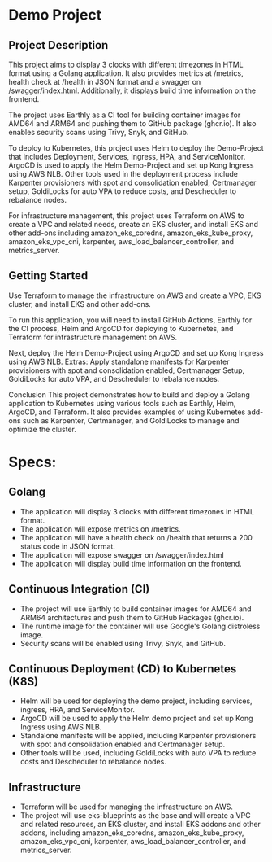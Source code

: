 # Demo Project
## Project Description
This project aims to display 3 clocks with different timezones in HTML format using a Golang application. It also provides metrics at /metrics, health check at /health in JSON format and a swagger on /swagger/index.html. Additionally, it displays build time information on the frontend.

The project uses Earthly as a CI tool for building container images for AMD64 and ARM64 and pushing them to GitHub package (ghcr.io). It also enables security scans using Trivy, Snyk, and GitHub.

To deploy to Kubernetes, this project uses Helm to deploy the Demo-Project that includes Deployment, Services, Ingress, HPA, and ServiceMonitor. ArgoCD is used to apply the Helm Demo-Project and set up Kong Ingress using AWS NLB. Other tools used in the deployment process include Karpenter provisioners with spot and consolidation enabled, Certmanager setup, GoldiLocks for auto VPA to reduce costs, and Descheduler to rebalance nodes.

For infrastructure management, this project uses Terraform on AWS to create a VPC and related needs, create an EKS cluster, and install EKS and other add-ons including amazon_eks_coredns, amazon_eks_kube_proxy, amazon_eks_vpc_cni, karpenter, aws_load_balancer_controller, and metrics_server.

## Getting Started
Use Terraform to manage the infrastructure on AWS and create a VPC, EKS cluster, and install EKS and other add-ons.

To run this application, you will need to install GitHub Actions, Earthly for the CI process, Helm and ArgoCD for deploying to Kubernetes, and Terraform for infrastructure management on AWS.

Next, deploy the Helm Demo-Project using ArgoCD and set up Kong Ingress using AWS NLB. 
Extras: Apply standalone manifests for Karpenter provisioners with spot and consolidation enabled, Certmanager Setup, GoldiLocks for auto VPA, and Descheduler to rebalance nodes.

Conclusion
This project demonstrates how to build and deploy a Golang application to Kubernetes using various tools such as Earthly, Helm, ArgoCD, and Terraform. It also provides examples of using Kubernetes add-ons such as Karpenter, Certmanager, and GoldiLocks to manage and optimize the cluster.

# Specs:

## Golang
- The application will display 3 clocks with different timezones in HTML format.
- The application will expose metrics on /metrics.
- The application will have a health check on /health that returns a 200 status code in JSON format.
- The application will expose swagger on /swagger/index.html
- The application will display build time information on the frontend.

## Continuous Integration (CI)

- The project will use Earthly to build container images for AMD64 and ARM64 architectures and push them to GitHub Packages (ghcr.io).
- The runtime image for the container will use Google's Golang distroless image.
- Security scans will be enabled using Trivy, Snyk, and GitHub.

## Continuous Deployment (CD) to Kubernetes (K8S)

- Helm will be used for deploying the demo project, including services, ingress, HPA, and ServiceMonitor.
- ArgoCD will be used to apply the Helm demo project and set up Kong Ingress using AWS NLB.
- Standalone manifests will be applied, including Karpenter provisioners with spot and consolidation enabled and Certmanager setup.
- Other tools will be used, including GoldiLocks with auto VPA to reduce costs and Descheduler to rebalance nodes.

## Infrastructure

- Terraform will be used for managing the infrastructure on AWS.
- The project will use eks-blueprints as the base and will create a VPC and related resources, an EKS cluster, and install EKS addons and other addons, including amazon_eks_coredns, amazon_eks_kube_proxy, amazon_eks_vpc_cni, karpenter, aws_load_balancer_controller, and metrics_server.